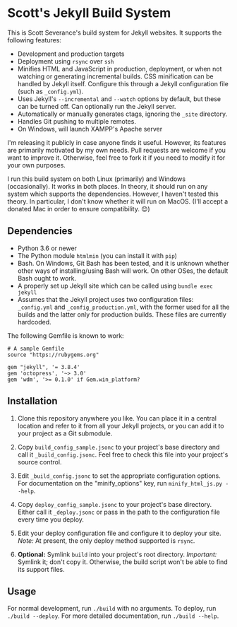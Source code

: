 Scott's Jekyll Build System
===========================

This is Scott Severance's build system for Jekyll websites. It supports the
following features:

* Development and production targets
* Deployment using `rsync` over `ssh`
* Minifies HTML and JavaScript in production, deployment, or when not watching
  or generating incremental builds. CSS minification can be handled by Jekyll
  itself. Configure this through a Jekyll configuration file (such as
  `_config.yml`).
* Uses Jekyll's `--incremental` and `--watch` options by default, but these can
  be turned off. Can optionally run the Jekyll server.
* Automatically or manually generates ctags, ignoring the `_site` directory.
* Handles Git pushing to multiple remotes.
* On Windows, will launch XAMPP's Apache server

I'm releasing it publicly in case anyone finds it useful. However, its features
are primarily motivated by my own needs. Pull requests are welcome if you want
to improve it. Otherwise, feel free to fork it if you need to modify it for your
own purposes.

I run this build system on both Linux (primarily) and Windows (occasionally). It
works in both places. In theory, it should run on any system which supports the
dependencies. However, I haven't tested this theory. In particular, I don't know
whether it will run on MacOS. (I'll accept a donated Mac in order to ensure
compatibility. 😊)

Dependencies
------------

* Python 3.6 or newer
* The Python module `htmlmin` (you can install it with `pip`)
* Bash. On Windows, Git Bash has been tested, and it is unknown whether other
  ways of installing/using Bash will work. On other OSes, the default Bash
  ought to work.
* A properly set up Jekyll site which can be called using `bundle exec jekyll`
* Assumes that the Jekyll project uses two configuration files: `_config.yml`
  and `_config_production.yml`, with the former used for all the builds and
  the latter only for production builds. These files are currently hardcoded.

The following Gemfile is known to work:

    # A sample Gemfile
    source "https://rubygems.org"

    gem "jekyll", '= 3.8.4'
    gem 'octopress', '~> 3.0'
    gem 'wdm', '>= 0.1.0' if Gem.win_platform?

Installation
------------

1. Clone this repository anywhere you like. You can place it in a central
   location and refer to it from all your Jekyll projects, or you can add it to
   your project as a Git submodule.

2. Copy `build_config_sample.jsonc` to your project's base directory and call it
   `_build_config.jsonc`. Feel free to check this file into your project's source
   control.

3. Edit `_build_config.jsonc` to set the appropriate configuration options. For
   documentation on the "minify_options" key, run `minify_html_js.py --help`.

4. Copy `deploy_config_sample.jsonc` to your project's base directory. Either
   call it `_deploy.jsonc` or pass in the path to the configuration file every
   time you deploy.

5. Edit your deploy configuration file and configure it to deploy your site.
   _Note:_ At present, the only deploy method supported is `rsync`.

6. **Optional:** Symlink `build` into your project's root directory. _Important:_
   Symlink it; don't copy it. Otherwise, the build script won't be able to find
   its support files.

Usage
-----

For normal development, run `./build` with no arguments. To deploy, run
`./build --deploy`. For more detailed documentation, run `./build --help`.
